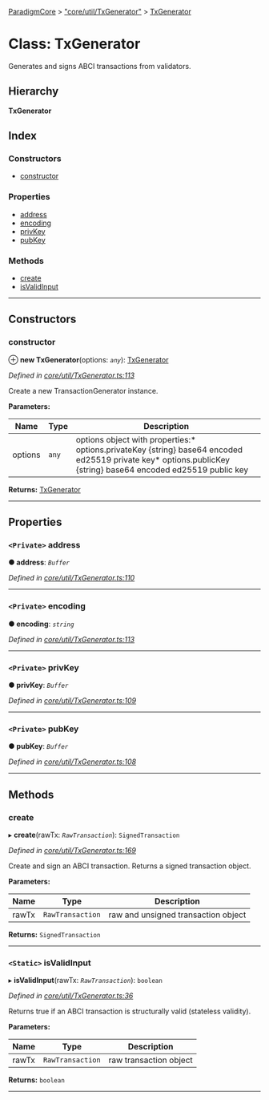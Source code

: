 [ParadigmCore](../README.md) > ["core/util/TxGenerator"](../modules/_core_util_txgenerator_.md) > [TxGenerator](../classes/_core_util_txgenerator_.txgenerator.md)

# Class: TxGenerator

Generates and signs ABCI transactions from validators.

## Hierarchy

**TxGenerator**

## Index

### Constructors

* [constructor](_core_util_txgenerator_.txgenerator.md#constructor)

### Properties

* [address](_core_util_txgenerator_.txgenerator.md#address)
* [encoding](_core_util_txgenerator_.txgenerator.md#encoding)
* [privKey](_core_util_txgenerator_.txgenerator.md#privkey)
* [pubKey](_core_util_txgenerator_.txgenerator.md#pubkey)

### Methods

* [create](_core_util_txgenerator_.txgenerator.md#create)
* [isValidInput](_core_util_txgenerator_.txgenerator.md#isvalidinput)

---

## Constructors

<a id="constructor"></a>

###  constructor

⊕ **new TxGenerator**(options: *`any`*): [TxGenerator](_core_util_txgenerator_.txgenerator.md)

*Defined in [core/util/TxGenerator.ts:113](https://github.com/paradigmfoundation/paradigmcore/blob/7bb994c/src/core/util/TxGenerator.ts#L113)*

Create a new TransactionGenerator instance.

**Parameters:**

| Name | Type | Description |
| ------ | ------ | ------ |
| options | `any` |  options object with properties:*   options.privateKey {string} base64 encoded ed25519 private key*   options.publicKey {string} base64 encoded ed25519 public key |

**Returns:** [TxGenerator](_core_util_txgenerator_.txgenerator.md)

___

## Properties

<a id="address"></a>

### `<Private>` address

**● address**: *`Buffer`*

*Defined in [core/util/TxGenerator.ts:110](https://github.com/paradigmfoundation/paradigmcore/blob/7bb994c/src/core/util/TxGenerator.ts#L110)*

___
<a id="encoding"></a>

### `<Private>` encoding

**● encoding**: *`string`*

*Defined in [core/util/TxGenerator.ts:113](https://github.com/paradigmfoundation/paradigmcore/blob/7bb994c/src/core/util/TxGenerator.ts#L113)*

___
<a id="privkey"></a>

### `<Private>` privKey

**● privKey**: *`Buffer`*

*Defined in [core/util/TxGenerator.ts:109](https://github.com/paradigmfoundation/paradigmcore/blob/7bb994c/src/core/util/TxGenerator.ts#L109)*

___
<a id="pubkey"></a>

### `<Private>` pubKey

**● pubKey**: *`Buffer`*

*Defined in [core/util/TxGenerator.ts:108](https://github.com/paradigmfoundation/paradigmcore/blob/7bb994c/src/core/util/TxGenerator.ts#L108)*

___

## Methods

<a id="create"></a>

###  create

▸ **create**(rawTx: *`RawTransaction`*): `SignedTransaction`

*Defined in [core/util/TxGenerator.ts:169](https://github.com/paradigmfoundation/paradigmcore/blob/7bb994c/src/core/util/TxGenerator.ts#L169)*

Create and sign an ABCI transaction. Returns a signed transaction object.

**Parameters:**

| Name | Type | Description |
| ------ | ------ | ------ |
| rawTx | `RawTransaction` |  raw and unsigned transaction object |

**Returns:** `SignedTransaction`

___
<a id="isvalidinput"></a>

### `<Static>` isValidInput

▸ **isValidInput**(rawTx: *`RawTransaction`*): `boolean`

*Defined in [core/util/TxGenerator.ts:36](https://github.com/paradigmfoundation/paradigmcore/blob/7bb994c/src/core/util/TxGenerator.ts#L36)*

Returns true if an ABCI transaction is structurally valid (stateless validity).

**Parameters:**

| Name | Type | Description |
| ------ | ------ | ------ |
| rawTx | `RawTransaction` |  raw transaction object |

**Returns:** `boolean`

___

